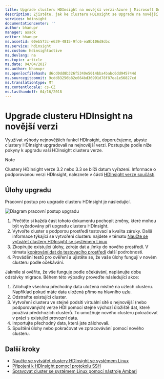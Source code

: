 ```yaml
---
title: Upgrade clusteru HDInsight na novější verzi-Azure | Microsoft Docs
description: Zjistěte, jak ke clusteru HDInsight se Upgrade na novější verzi.
services: hdinsight
documentationcenter: ''
author: bhanupr
manager: asadk
editor: bhanupr
ms.assetid: 60eb573c-e639-4815-9fc6-ea8b106d8dbc
ms.service: hdinsight
ms.custom: hdinsightactive
ms.devlang: na
ms.topic: article
ms.date: 04/04/2017
ms.author: bhanupr
ms.openlocfilehash: d6cd0dd8b326f5340e5014bba4babc6dd945744d
ms.sourcegitcommit: 9cdd83256b82e664bd36991d78f87ea1e56827cd
ms.translationtype: MT
ms.contentlocale: cs-CZ
ms.lasthandoff: 04/16/2018
---
```

# <a name="upgrade-hdinsight-cluster-to-a-newer-version"></a>Upgrade clusteru HDInsight na novější verzi
Využívat výhody nejnovějších funkcí HDInsight, doporučujeme, abyste clustery HDInsight upgradovali na nejnovější verzi. Postupujte podle níže pokyny k upgradu vaší HDInsight clusteru verze.

> [!NOTE]
> Clustery HDInsight verze 3.2 nebo 3.3 se blíží datum vyřazení. Informace o podporovanou verzi HDInsight, naleznete v části [HDInsight verze součástí](hdinsight-component-versioning.md#supported-hdinsight-versions).
>
>

## <a name="upgrade-tasks"></a>Úlohy upgradu
Pracovní postup pro upgrade clusteru HDInsight je následující.

![Diagram pracovní postup upgradu](./media/hdinsight-upgrade-cluster/upgrade-workflow.png)

1. Přečtěte si každá část tohoto dokumentu pochopit změny, které mohou být vyžadovány při upgradu clusteru HDInsight.
2. Vytvořte cluster s podporou prostředí testovací a kvalita záruky. Další informace týkající se vytvoření clusteru najdete v tématu [Naučte se vytvářet clustery HDInsight se systémem Linux](hdinsight-hadoop-provision-linux-clusters.md)
3. Zkopírujte existující úlohy, zdroje dat a jímky do nového prostředí. V tématu [kopírování dat do testovacího prostředí](hdinsight-migrate-from-windows-to-linux.md#copy-data-to-the-test-environment) další podrobnosti.
4. Provádění testů pro ověření a ujistěte se, že vaše úlohy fungují v novém clusteru podle očekávání.


Jakmile si ověříte, že vše funguje podle očekávání, naplánujte dobu odstávky migrace. Během této výpadky proveďte následující akce:

1.  Zálohujte všechna přechodný data uložená místně na uzlech clusteru. Například pokud máte data uložená přímo na hlavního uzlu.
2.  Odstraňte existující cluster.
3.  Vytvoření clusteru ve stejné podsíti virtuální sítě s nejnovější (nebo podporovaných) verze HDI pomocí stejné výchozí úložiště dat, které používá předchozích clusterů. To umožňuje nového clusteru pokračovat v práci s existující provozní data.
4.  Importujte přechodný data, která jste zálohovali.
5.  Spuštění úlohy nebo pokračovat ve zpracovávání pomocí nového clusteru.

## <a name="next-steps"></a>Další kroky
* [Naučte se vytvářet clustery HDInsight se systémem Linux](hdinsight-hadoop-provision-linux-clusters.md)
* [Připojení k HDInsight pomocí protokolu SSH](hdinsight-hadoop-linux-use-ssh-unix.md)
* [Spravovat cluster se systémem Linux pomocí nástroje Ambari](hdinsight-hadoop-manage-ambari.md)

